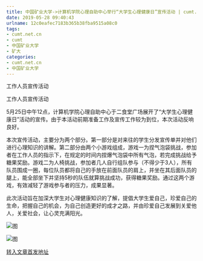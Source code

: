 ```yaml
---
title: 中国矿业大学->计算机学院心理自助中心举行“大学生心理健康日”宣传活动 | cumt.net.cn
date: 2019-05-28 09:40:43
urlname: 12c0eafec7183b365b38fba9515a08c0
tags: 
- cumt.net.cn
- cumt
- 中国矿业大学
- 矿大
categories:
- cumt.net.cn
- 中国矿业大学
---
```



工作人员宣传活动

工作人员宣传活动

5月25日中午12点，计算机学院心理自助中心于二食堂广场展开了“大学生心理健康日”活动的宣传。由于本活动前期准备工作及宣传工作较为到位，本次活动反响良好。

本次宣传活动，主要分为两个部分。第一部分是对来往的学生分发宣传单并对他们进行心理知识的讲解。第二部分由两个小游戏组成，游戏一为捏气泡袋挑战，参加者在工作人员的指示下，在规定的时间内捏爆气泡袋中所有气泡，若完成挑战给予糖果奖励。游戏二为人椅挑战，参加者几人自行组队参与（不得少于3人），所有队员围成一圈，每位队员都将自己的手放在前面队员的肩上，并坐在其后面队员的腿上，能全部坐下并坚持5秒的队伍就算挑战成功，获得糖果奖励。通过这两个游戏，有效减轻了游戏参与者的压力，成果显著。

此次活动旨在加深大学生对心理健康知识的了解，提倡大学生爱自己，珍爱自己的生命，把握自己的机会，为自己创造更好的成才之路，并由珍爱自己发展到关爱他人，关爱社会，让心灵充满阳光。



![图](http://xwzx.cumt.edu.cn/_upload/article/images/1a/26/ba9be9f14028a0d2655996aedca5/5bed717b-6ecb-4a39-9e3b-efb9f6f7b114.jpg)

![图](http://xwzx.cumt.edu.cn/_upload/article/images/1a/26/ba9be9f14028a0d2655996aedca5/d027f24d-be6c-4643-b790-9009966ec8f8.jpg)

[转入文章首发地址](http://xwzx.cumt.edu.cn/0a/fe/c523a527102/page.htm)